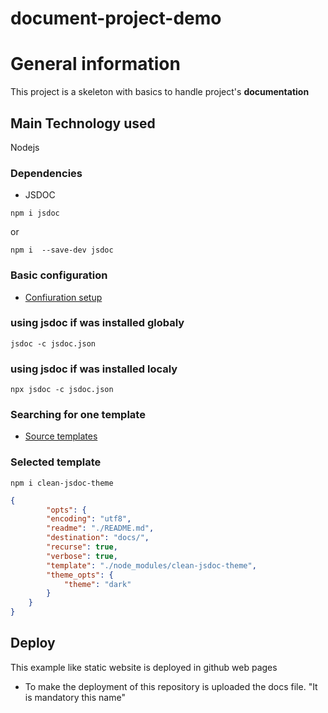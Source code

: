 # document-project-demo

# General information
This project is a skeleton with basics to handle project's **documentation**

## Main Technology used
Nodejs
### Dependencies
- JSDOC
```
npm i jsdoc
```
or
```
npm i  --save-dev jsdoc
```
### Basic configuration
- [Confiuration setup](https://jsdoc.app/about-configuring-jsdoc.html)

### using jsdoc if was installed globaly
```
jsdoc -c jsdoc.json
```
### using jsdoc if was installed localy
```
npx jsdoc -c jsdoc.json
```
### Searching for one template

- [Source templates](https://cancerberosgx.github.io/jsdoc-templates-demo/demo/)

### Selected template
```
npm i clean-jsdoc-theme
```

```json
{
        "opts": {
        "encoding": "utf8",
        "readme": "./README.md",
        "destination": "docs/",
        "recurse": true,
        "verbose": true,
        "template": "./node_modules/clean-jsdoc-theme",
        "theme_opts": {
            "theme": "dark"
        }
    }
}
```

## Deploy
This example like static website is deployed in github web pages
- To make the deployment of this repository is uploaded the docs file. "It is mandatory this name"
